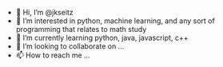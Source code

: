 - 👋 Hi, I’m @jkseitz
- 👀 I’m interested in python, machine learning, and any sort of programming that relates to math study
- 🌱 I’m currently learning python, java, javascript, c++
- 💞️ I’m looking to collaborate on ...
- 📫 How to reach me ...

<!---
jkseitz/jkseitz is a ✨ special ✨ repository because its `README.md` (this file) appears on your GitHub profile.
You can click the Preview link to take a look at your changes.
--->
